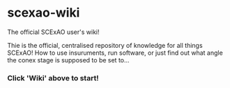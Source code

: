 # scexao-wiki
The official SCExAO user's wiki!

Thie is the official, centralised repository of knowledge for all things SCExAO! How to use insuruments, run software, or just find out what angle the conex stage is supposed to be set to...

### Click 'Wiki' above to start!
